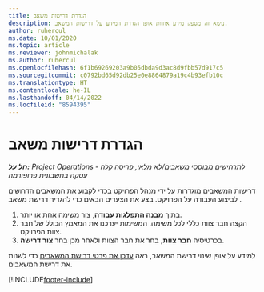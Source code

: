 ```yaml
---
title: הגדרת דרישות משאב
description: נושא זה מספק מידע אודות אופן הגדרת המידע על דרישות המשאב.
author: ruhercul
ms.date: 10/01/2020
ms.topic: article
ms.reviewer: johnmichalak
ms.author: ruhercul
ms.openlocfilehash: 6f1b69269203a9b05dbda9d3ac8d9fbb57d917c5
ms.sourcegitcommit: c0792bd65d92db25e0e8864879a19c4b93efb10c
ms.translationtype: HT
ms.contentlocale: he-IL
ms.lasthandoff: 04/14/2022
ms.locfileid: "8594395"
---
```

# <a name="define-resource-requirements"></a>הגדרת דרישות משאב

_**חל על:** Project Operations לתרחישים מבוססי משאבים/לא מלאי, פריסה קלה - עסקה בחשבונית פרופורמה_

דרישות המשאבים מוגדרות על ידי מנהל הפרויקט בכדי לקבוע את המשאבים הדרושים לביצוע העבודה על הפרויקט. בצע את הצעדים הבאים כדי להגדיר דרישת משאב .

1.  בתוך **מבנה התפלגות עבודה**, צור משימה אחת או יותר.
2.  הקצה חבר צוות כללי לכל משימה. המשימות יעדכנו את המאמץ הכולל של חבר צוות הפרויקט.
3.  בכרטיסיה **חבר צוות**, בחר את חבר הצוות ולאחר מכן בחר **צור דרישה**.

למידע על אופן שינוי דרישת המשאב, ראה [עדכן את פרטי דרישת המשאבים](define-resource-requirements.md) כדי לשנות את דרישת המשאבים.

[!INCLUDE[footer-include](../includes/footer-banner.md)]